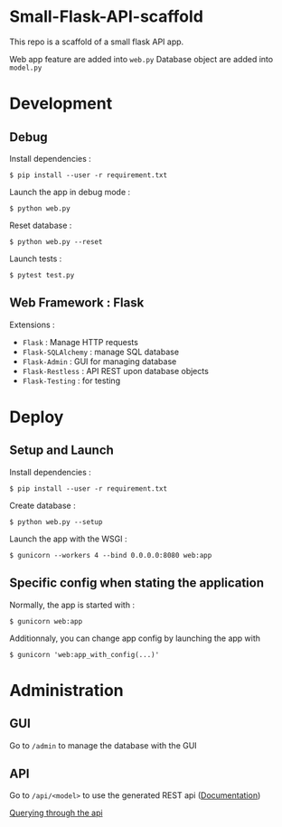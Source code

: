# Small-Flask-API-scaffold

This repo is a scaffold of a small flask API app.

Web app feature are added into `web.py`
Database object are added into `model.py`

# Development

## Debug

Install dependencies :

    $ pip install --user -r requirement.txt

Launch the app in debug mode :

    $ python web.py

Reset database :

    $ python web.py --reset

Launch tests : 

    $ pytest test.py

## Web Framework : Flask

Extensions :
* `Flask` : Manage HTTP requests
* `Flask-SQLAlchemy` : manage SQL database
* `Flask-Admin` : GUI for managing database
* `Flask-Restless` : API REST upon database objects
* `Flask-Testing` : for testing


# Deploy

## Setup and Launch

Install dependencies :

    $ pip install --user -r requirement.txt

Create database :

    $ python web.py --setup

Launch the app with the WSGI :

    $ gunicorn --workers 4 --bind 0.0.0.0:8080 web:app



## Specific config when stating the application

Normally, the app is started with :

    $ gunicorn web:app

Additionnaly, you can change app config by launching the app with 

    $ gunicorn 'web:app_with_config(...)'


# Administration 

## GUI

Go to `/admin` to manage the database with the GUI

## API

Go to `/api/<model>` to use the generated REST api ([Documentation][1])

[Querying through the api][2]

[1]:https://flask-restless.readthedocs.io/en/stable/customizing.html
[2]:https://flask-restless.readthedocs.io/en/stable/searchformat.html#examples
